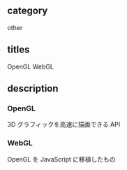 ## category

other

## titles

OpenGL
WebGL

## description

### OpenGL

3D グラフィックを高速に描画できる API

### WebGL

OpenGL を JavaScript に移植したもの
